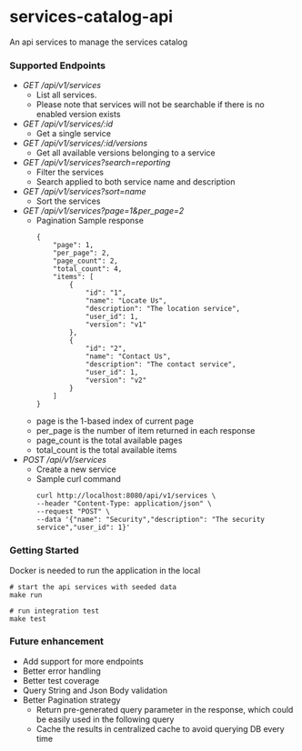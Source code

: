 # services-catalog-api
An api services to manage the services catalog

### Supported Endpoints
* *GET /api/v1/services*
    * List all services.
    * Please note that services will not be searchable if there is no enabled version exists
* *GET /api/v1/services/:id*
    * Get a single service
* *GET /api/v1/services/:id/versions*
    * Get all available versions belonging to a service
* *GET /api/v1/services?search=reporting*
    * Filter the services 
    * Search applied to both service name and description
* *GET /api/v1/services?sort=name*
    * Sort the services
* *GET /api/v1/services?page=1&per_page=2*
    * Pagination Sample response
        ```
        {
            "page": 1,
            "per_page": 2,
            "page_count": 2,
            "total_count": 4,
            "items": [
                {
                    "id": "1",
                    "name": "Locate Us",
                    "description": "The location service",
                    "user_id": 1,
                    "version": "v1"
                },
                {
                    "id": "2",
                    "name": "Contact Us",
                    "description": "The contact service",
                    "user_id": 1,
                    "version": "v2"
                }
            ]
        }
        ```
    * page is the 1-based index of current page
    * per_page is the number of item returned in each response
    * page_count is the total available pages
    * total_count is the total available items
* *POST /api/v1/services* 
    * Create a new service
    * Sample curl command
        ```shell
        curl http://localhost:8080/api/v1/services \
        --header "Content-Type: application/json" \
        --request "POST" \
        --data '{"name": "Security","description": "The security service","user_id": 1}'
        ```

### Getting Started
Docker is needed to run the application in the local
``` shell
# start the api services with seeded data
make run

# run integration test
make test
```

### Future enhancement
* Add support for more endpoints
* Better error handling
* Better test coverage
* Query String and Json Body validation
* Better Pagination strategy
    * Return pre-generated query parameter in the response, which could be easily used in the following query
    * Cache the results in centralized cache to avoid querying DB every time

